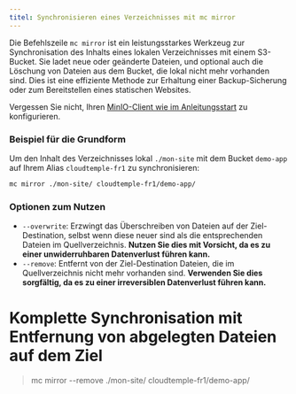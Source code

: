 ```yaml
---
titel: Synchronisieren eines Verzeichnisses mit mc mirror
---
```


Die Befehlszeile `mc mirror` ist ein leistungsstarkes Werkzeug zur Synchronisation des Inhalts eines lokalen Verzeichnisses mit einem S3-Bucket. Sie ladet neue oder geänderte Dateien, und optional auch die Löschung von Dateien aus dem Bucket, die lokal nicht mehr vorhanden sind. Dies ist eine effiziente Methode zur Erhaltung einer Backup-Sicherung oder zum Bereitstellen eines statischen Websites.

Vergessen Sie nicht, Ihren [MinIO-Client wie im Anleitungsstart](../quickstart.md) zu konfigurieren.

### Beispiel für die Grundform

Um den Inhalt des Verzeichnisses lokal `./mon-site` mit dem Bucket `demo-app` auf Ihrem Alias `cloudtemple-fr1` zu synchronisieren:

```bash
mc mirror ./mon-site/ cloudtemple-fr1/demo-app/
```

### Optionen zum Nutzen

*   `--overwrite`: Erzwingt das Überschreiben von Dateien auf der Ziel-Destination, selbst wenn diese neuer sind als die entsprechenden Dateien im Quellverzeichnis. **Nutzen Sie dies mit Vorsicht, da es zu einer unwiderruhbaren Datenverlust führen kann.**
*   `--remove`: Entfernt von der Ziel-Destination Dateien, die im Quellverzeichnis nicht mehr vorhanden sind. **Verwenden Sie dies sorgfältig, da es zu einer irreversiblen Datenverlust führen kann.**

# Komplette Synchronisation mit Entfernung von abgelegten Dateien auf dem Ziel
> mc mirror --remove ./mon-site/ cloudtemple-fr1/demo-app/